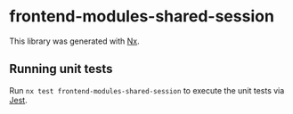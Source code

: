 # frontend-modules-shared-session

This library was generated with [Nx](https://nx.dev).

## Running unit tests

Run `nx test frontend-modules-shared-session` to execute the unit tests via [Jest](https://jestjs.io).
